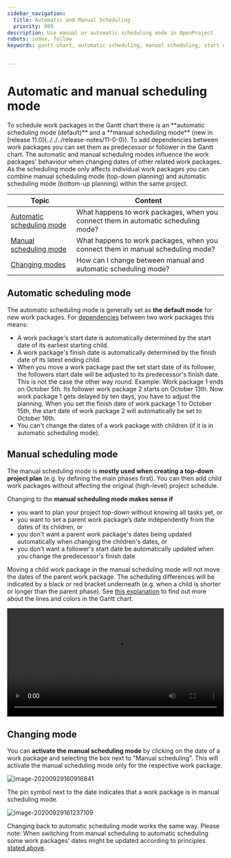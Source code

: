 ```yaml
---
sidebar_navigation:
  title: Automatic and Manual Scheduling
  priority: 999
description: Use manual or automatic scheduling mode in OpenProject
robots: index, follow
keywords: gantt chart, automatic scheduling, manual scheduling, start date, finish date, relations


---
```


# Automatic and manual scheduling mode

<div class="glossary">
To schedule work packages in the Gantt chart there is an **automatic scheduling mode (default)** and a **manual scheduling mode** (new in [release 11.0](../../../release-notes/11-0-0)). To add dependencies between work packages you can set them as predecessor or follower in the Gantt chart. The automatic and manual scheduling modes influence the work packages' behaviour when changing dates of other related work packages.</div>
As the scheduling mode only affects individual work packages you can combine manual scheduling mode (top-down planning) and automatic scheduling mode (bottom-up planning) within the same project.


| Topic                                                   | Content                                                      |
| ------------------------------------------------------- | ------------------------------------------------------------ |
| [Automatic scheduling mode](#automatic-scheduling-mode) | What happens to work packages, when you connect them in automatic scheduling mode? |
| [Manual scheduling mode](#manual-scheduling-mode)       | What happens to work packages, when you connect them in manual scheduling mode? |
| [Changing modes](#changing-modes)                       | How can I change between manual and automatic scheduling mode? |


## Automatic scheduling mode

The automatic scheduling mode is generally set as **the default mode** for new work packages. For [dependencies](../#relations-in-the-gantt-chart) between two work packages this means:

- A work package's start date is automatically determined by the start date of its earliest starting child.
- A work package's finish date is automatically determined by the finish date of its latest ending child.
- When you move a work package past the set start date of its follower, the followers start date will be adjusted to its predecessor's finish date. This is not the case the other way round.
  Example: Work package 1 ends on October 5th. Its follower work package 2 starts on October 13th. Now work package 1 gets delayed by ten days, you have to adjust the planning. When you set the finish date of work package 1 to October 15th, the start date of work package 2 will automatically be set to October 16th.
- You can't change the dates of a work package with children (if it is in automatic scheduling mode).

## Manual scheduling mode

The manual scheduling mode is **mostly used when creating a top-down project plan** (e.g. by defining the main phases first). You can then add child work packages without affecting the original (high-level) project schedule.

Changing to the **manual scheduling mode makes sense if**

- you want to plan your project top-down without knowing all tasks yet, or
- you want to set a parent work package’s date independently from the dates of its children, or
- you don't want a parent work package's dates being updated automatically when changing the children's dates, or
- you don't want a follower's start date be automatically updated when you change the predecessor's finish date

Moving a child work package in the manual scheduling mode will not move the dates of the parent work package. The scheduling differences will be indicated by a black or red bracket underneath (e.g. when a child is shorter or longer than the parent phase). See [this explanation](../#understanding-the-colors-and-lines-in-the-gantt-chart) to find out more about the lines and colors in the Gantt chart.

<video src="https://www.openproject.org/wp-content/uploads/2020/09/OpenProject-Top-down-Scheduling.mp4" type="video/mp4" controls="" style="width:100%"></video>


## Changing mode

You can **activate the manual scheduling mode** by clicking on the date of a work package and selecting the box next to "Manual scheduling". This will activate the manual scheduling mode only for the respective work package.

![image-20200929160916841](image-20200929160916841.png)

The pin symbol next to the date indicates that a work package is in manual scheduling mode.

![image-20200929161237109](image-20200929161237109.png)

Changing back to automatic scheduling mode works the same way. Please note: When switching from manual scheduling to automatic scheduling some work packages' dates might be updated according to principles [stated above](#automatic-scheduling-mode).
